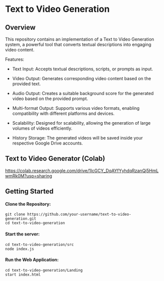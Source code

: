 # Text to Video Generation
## Overview
This repository contains an implementation of a Text to Video Generation system, a powerful tool that converts textual descriptions into engaging video content. 

Features:
- Text Input: Accepts textual descriptions, scripts, or prompts as input.

- Video Output: Generates corresponding video content based on the provided text.

- Audio Output: Creates a suitable background score for the generated video based on the provided prompt.

- Multi-format Output: Supports various video formats, enabling compatibility with different platforms and devices.

- Scalability: Designed for scalability, allowing the generation of large volumes of videos efficiently.

- History Storage: The generated videos will be saved inside your respective Google Drive accounts.


## Text to Video Generator (Colab)
https://colab.research.google.com/drive/1IcGCY_DqAYfYyhdqRzanQj5HmLwmRk0M?usp=sharing


## Getting Started

#### Clone the Repository: 
    git clone https://github.com/your-username/text-to-video-generation.git
    cd text-to-video-generation


#### Start the server:
    cd text-to-video-generation/src
    node index.js

#### Run the Web Application:
    cd text-to-video-generation/Landing
    start index.html

